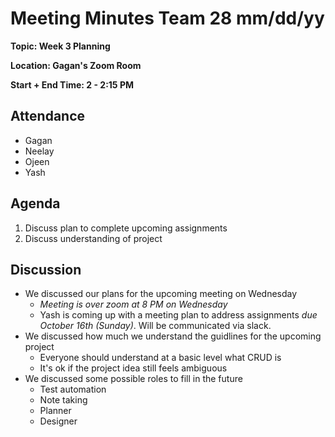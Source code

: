 # Meeting Minutes Team 28 mm/dd/yy

**Topic: Week 3 Planning**

**Location: Gagan's Zoom Room**

**Start + End Time: 2 - 2:15 PM**

## Attendance
- Gagan
- Neelay
- Ojeen
- Yash

## Agenda

1. Discuss plan to complete upcoming assignments
2. Discuss understanding of project

## Discussion
- We discussed our plans for the upcoming meeting on Wednesday
  - *Meeting is over zoom at 8 PM on Wednesday*
  - Yash is coming up with a meeting plan to address assignments *due October 16th (Sunday)*. Will be communicated via slack.
- We discussed how much we understand the guidlines for the upcoming project
  - Everyone should understand at a basic level what CRUD is
  - It's ok if the project idea still feels ambiguous
- We discussed some possible roles to fill in the future
  - Test automation
  - Note taking
  - Planner
  - Designer
